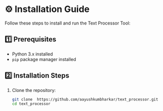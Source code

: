 # ⚙️ Installation Guide

Follow these steps to install and run the Text Processor Tool:

## 1️⃣ Prerequisites
- Python 3.x installed  
- `pip` package manager installed  

## 2️⃣ Installation Steps
1. Clone the repository:
   ```sh
   git clone  https://github.com/aayushkumbharkar/text_processor.git
   cd text_processor
